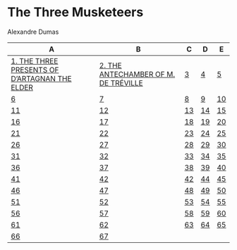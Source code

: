 # The Three Musketeers

Alexandre Dumas

| A                                        | B                                        | C           | D           | E           |
| ---------------------------------------- | ---------------------------------------- | ----------- | ----------- | ----------- |
| [1. THE THREE PRESENTS OF D’ARTAGNAN THE ELDER](1.md) | [2. THE ANTECHAMBER OF M. DE TRÉVILLE](2.md) | [3](3.md)   | [4](4.md)   | [5](5.md)   |
| [6](6.md)                                | [7](7.md)                                | [8](8.md)   | [9](9.md)   | [10](10.md) |
| [11](11.md)                              | [12](12.md)                              | [13](13.md) | [14](14.md) | [15](15.md) |
| [16](16.md)                              | [17](17.md)                              | [18](18.md) | [19](19.md) | [20](20.md) |
| [21](21.md)                              | [22](22.md)                              | [23](23.md) | [24](24.md) | [25](25.md) |
| [26](26.md)                              | [27](27.md)                              | [28](28.md) | [29](29.md) | [30](30.md) |
| [31](31.md)                              | [32](32.md)                              | [33](33.md) | [34](34.md) | [35](35.md) |
| [36](36.md)                              | [37](37.md)                              | [38](38.md) | [39](39.md) | [40](40.md) |
| [41](41.md)                              | [42](42.md)                              | [42](42.md) | [44](44.md) | [45](45.md) |
| [46](46.md)                              | [47](47.md)                              | [48](48.md) | [49](49.md) | [50](50.md) |
| [51](51.md)                              | [52](52.md)                              | [53](53.md) | [54](54.md) | [55](55.md) |
| [56](56.md)                              | [57](57.md)                              | [58](58.md) | [59](59.md) | [60](60.md) |
| [61](61.md)                              | [62](62.md)                              | [63](63.md) | [64](64.md) | [65](65.md) |
| [66](66.md)                              | [67](67.md)                              |             |             |             |